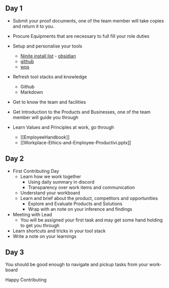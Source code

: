 ## Day 1

- Submit your proof documents, one of the team member will take copies and return it to you.
- Procure Equipments that are necessary to full fill your role duties
- Setup and personalise your tools
	- [Ninite install list](https://ninite.com/?select=7zip-brave-ccleaner-chrome-discord-firefox-googledrivefordesktop-krita-libreoffice-malwarebytes-notepadplusplus-teracopy-thunderbirdesr128-vlc-vscode)
	- [obsidian](https://obsidian.md/)
	- [github](https://github.com/apps/desktop)
	- [wps](https://www.wps.com/)

- Refresh tool stacks and knowledge
	- Github
	- Markdown

- Get to know the team and facilities
- Get Introduction to the Products and Businesses, one of the team member will guide you through
- Learn Values and Principles at work, go through 
	- [[EmployeeHandbook]]
	- [[Workplace-Ethics-and-Employee-Productivi.pptx]]
## Day 2

- First Contributing Day 
	- Learn how we work together
		- Using daily summary in discord 
		- Transparency over work items and communication
	- Understand your workboard
	- Learn and brief about the product, competitors and opportunities
		- Explore and Evaluate Products and Solutions
		- Wrap with an note on your inference and findings
- Meeting with Lead
	- You will be assigned your first task and may get some hand holding to get you through 
- Learn shortcuts and tricks in your tool stack
- Write a note on your learnings
## Day 3 

You should be good enough to navigate and pickup tasks from your work-board

Happy Contributing
